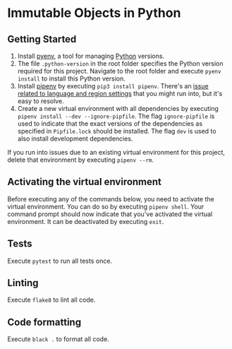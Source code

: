 # Immutable Objects in Python

## Getting Started

1. Install [pyenv](https://github.com/pyenv/pyenv), a tool for managing [Python](https://www.python.org/) versions.
1. The file `.python-version` in the root folder specifies the Python version required for this project.
  Navigate to the root folder and execute `pyenv install` to install this Python version.
1. Install [pipenv](https://pypi.python.org/pypi/pipenv) by executing `pip3 install pipenv`.
  There's an [issue related to language and region settings](https://github.com/kennethreitz/pipenv/issues/538) that you might run into, but it's easy to resolve.
1. Create a new virtual environment with all dependencies by executing `pipenv install --dev --ignore-pipfile`.
  The flag `ignore-pipfile` is used to indicate that the exact versions of the dependencies as specified in `Pipfile.lock` should be installed.
  The flag `dev` is used to also install development dependencies.

  If you run into issues due to an existing virtual environment for this project, delete that environment by executing `pipenv --rm`.

## Activating the virtual environment

Before executing any of the commands below, you need to activate the virtual environment.
You can do so by executing `pipenv shell`.
Your command prompt should now indicate that you've activated the virtual environment.
It can be deactivated by executing `exit`.

## Tests

Execute `pytest` to run all tests once.

## Linting

Execute `flake8` to lint all code.

## Code formatting

Execute `black .` to format all code.
